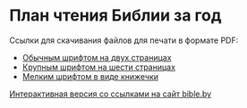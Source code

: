 # План чтения Библии за год

Ссылки для скачивания файлов для печати в формате PDF:

- [Обычным шрифтом на двух страницах][01]
- [Крупным шрифтом на шести страницах][02]
- [Мелким шрифтом в виде книжечки][03]

[Интерактивная версия со ссылками на сайт bible.by][04]

[01]: ./bibleplan.pdf
[02]: ./eldersplan.pdf
[03]: ./youthplan.pdf
[04]: https://github.com/novchurch/plan/blob/main/plan.md
